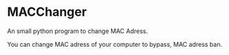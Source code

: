 # MACChanger
An small python program to change MAC Adress.

You can change MAC adress of your computer to bypass, MAC adress ban.
